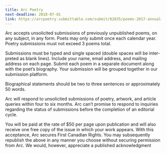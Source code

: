 ```yaml
---
title: Arc Poetry
next-deadline: 2018-07-01
link: https://arcpoetry.submittable.com/submit/82835/poems-2017-annual-themed-issue
---
```


Arc accepts unso­licited sub­mis­sions of pre­vi­ously unpub­lished poems, on any sub­ject, in any form.
Poets may only sub­mit once each cal­en­dar year.
Poet­ry sub­mis­sions must not exceed 3 poems total.

Sub­mis­sions must be typed and sin­gle spaced (dou­ble spaces will be inter­preted as blank lines). Include your name, email address, and mail­ing address on each page.
Sub­mit each poem in a sep­a­rate doc­u­ment along with the poet’s biog­ra­phy. Your sub­mis­sion will be grouped togeth­er in our sub­mis­sion plat­form.

Bio­graph­i­cal state­ments should be two to three sen­tences or approx­i­mate­ly 50 words.

Arc will respond to unso­licited sub­mis­sions of poet­ry, art­work, and arti­cle queries with­in four to six months. Arc can’t promise to respond to inquiries regard­ing the sta­tus of sub­mis­sions before the com­ple­tion of an edi­to­ri­al cycle.

You will be paid at the rate of $50 per page upon pub­li­ca­tion and will also receive one free copy of the issue in which your work appears. With this accep­tance, Arc secures First Cana­dian Rights. You may sub­se­quently repub­lish the above in any man­ner you choose with­out secur­ing per­mis­sion from Arc. We would, how­ever, appre­ci­ate a pub­lished acknowl­edg­ment